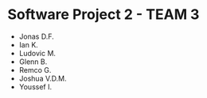 # Software Project 2 - TEAM 3
<ul>
<li>Jonas D.F.</li>
<li>Ian K.</li>
<li>Ludovic M.</li>
<li>Glenn B.</li>
<li>Remco G.</li>
<li>Joshua V.D.M.</li>
<li>Youssef I.</li>
</ul>